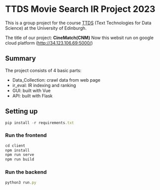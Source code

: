 # TTDS Movie Search IR Project 2023
This is a group project for the course [TTDS](https://www.inf.ed.ac.uk/teaching/courses/tts/) (Text Technologies for Data Science) at the University of Edinburgh. 

The title of our project: **CineMatch(CNM)**
Now this websit run on google cloud platform (http://34.123.106.69:5000/)


## Summary

The project consists of 4 basic parts:

+ Data_Collection: crawl data from web page
+ ir_eval: IR indexing and ranking
+ GUI: built with Vue
+ API: built with Flask

## Setting up
```js
pip install -r requirements.txt
```
### Run the frontend
```js
cd client
npm install
npm run serve
npm run build   
```

### Run the backend
```js
python3 run.py
```
